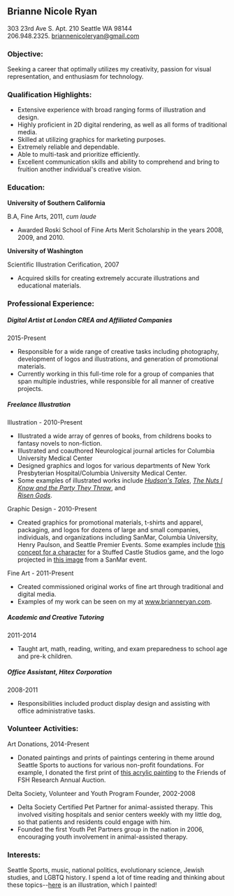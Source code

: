 ## Brianne Nicole Ryan

303 23rd Ave S. Apt. 210 Seattle WA 98144  
206.948.2325. 
briannenicoleryan@gmail.com

### Objective:

Seeking a career that optimally utilizes my creativity, passion for visual representation, and enthusiasm for technology.

### Qualification Highlights:

* Extensive experience with broad ranging forms of illustration and design.
* Highly proficient in 2D digital rendering, as well as all forms of traditional media.
* Skilled at utilizing graphics for marketing purposes.
* Extremely reliable and dependable. 
* Able to multi-task and prioritize efficiently. 
* Excellent communication skills and ability to comprehend and bring to fruition another individual's creative vision.

### Education:

**University of Southern California**  

B.A, Fine Arts, 2011, _cum laude_
* Awarded Roski School of Fine Arts Merit Scholarship in the years 2008, 2009, and 2010. 

**University of Washington**  

Scientific Illustration Cerification, 2007
* Acquired skills for creating extremely accurate illustrations and educational materials. 

### Professional Experience: 

##### Digital Artist at London CREA and Affiliated Companies 
2015-Present

* Responsible for a wide range of creative tasks including photography, development of logos and illustrations, and generation of promotional materials. 
* Currently working in this full-time role for a group of companies that span multiple industries, while responsible for all manner of creative projects. 

##### Freelance Illustration

Illustration - 2010-Present
* Illustrated a wide array of genres of books, from childrens books to fantasy novels to non-fiction. 
* Illustrated and coauthored Neurological journal articles for Columbia University Medical Center
* Designed graphics and logos for various departments of New York Presbyterian Hospital/Columbia University Medical Center.
* Some examples of illustrated works include 
[_Hudson's Tales_](https://www.amazon.com/Hudsons-Tales-Adventures-Brother-Hudson/dp/0692204040), [_The Nuts I Know and the Party They Throw_](https://www.amazon.com/Nuts-Know-Party-They-Throw-ebook/dp/B01I66LB7A), and  
[_Risen Gods_](https://www.amazon.com/dp/B018GEKCE0/ref=rdr_kindle_ext_tmb). 

Graphic Design - 2010-Present
* Created graphics for promotional materials, t-shirts and apparel, packaging, and logos for dozens of large and small companies, individuals, and organizations including SanMar, Columbia University, Henry Paulson, and Seattle Premier Events. Some examples include [this concept for a character](http://nebula.wsimg.com/0cddde35e84d66b61bef7fd39f66d88e?AccessKeyId=F097E11996A8D1978335&disposition=0&alloworigin=1) for a Stuffed Castle Studios game, and the logo projected in [this image](http://nebula.wsimg.com/9939a41b375c4381be609f1662373884?AccessKeyId=37FD32A831813860134C&disposition=0&alloworigin=1) from a SanMar event.  

Fine Art - 2011-Present
* Created commissioned original works of fine art through traditional and digital media. 
* Examples of my work can be seen on my at www.brianneryan.com. 

##### Academic and Creative Tutoring
2011-2014

* Taught art, math, reading, writing, and exam preparedness to school age and pre-k children. 

##### Office Assistant, Hitex Corporation
2008-2011

* Responsibilities included product display design and assisting with office administrative tasks. 


### Volunteer Activities:

Art Donations, 2014-Present
* Donated paintings and prints of paintings centering in theme around Seattle Sports to auctions for various non-profit foundations. For example, I donated the first print of [this acrylic painting](http://nebula.wsimg.com/507a0f66abb9084a50d3ca5cd27ce192?AccessKeyId=F097E11996A8D1978335&disposition=0&alloworigin=1) to the Friends of FSH Research Annual Auction. 

Delta Society, Volunteer and Youth Program Founder, 2002-2008
* Delta Society Certified Pet Partner for animal-assisted therapy. This involved visiting hospitals and senior centers weekly with my little dog, so that patients and residents could engage with him. 
* Founded the first Youth Pet Partners group in the nation in 2006, encouraging youth involvement in animal-assisted therapy. 

### Interests:

Seattle Sports, music, national politics, evolutionary science, Jewish studies, and LGBTQ history. I spend a lot of time reading and thinking about these topics--[here](http://nebula.wsimg.com/3ba7e512c2a09e7c46bb3063c20025c6?AccessKeyId=F097E11996A8D1978335&disposition=0&alloworigin=1) is an illustration, which I painted!  


